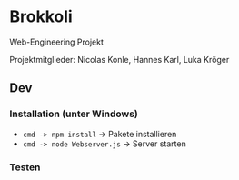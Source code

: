 # Brokkoli
Web-Engineering Projekt 


Projektmitglieder: 
Nicolas Konle,
Hannes Karl, 
Luka Kröger

## Dev

### Installation (unter Windows)
* `cmd -> npm install` -> Pakete installieren
* `cmd -> node Webserver.js` -> Server starten

### Testen

